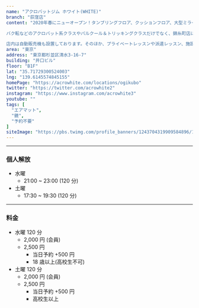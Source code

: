 ```yaml
---
name: "アクロバットジム ホワイト(WHITE)"
branch: "荻窪店"
content: "2020年春にニューオープン！タンブリングフロア、クッションフロア、大型ミラーなど多彩な設備を備え、幅広いニーズに応えます。エアマットは厚さ30cm＆20cmの２種類を完備。30cmはトランポリンに近い跳ね方、20cmの方はタンブリングバーンに近い跳ね方となっています。どちらも安全性の高いマットなので、アクロバット初心者でも安心して練習可能です。

バク転などのアクロバット系クラスやパルクール＆トリッキングクラスだけでなく、錦糸町店にはないブレイクダンスのパワームーブ専門クラスもご用意。ダンサーの方にも人気です。

店内は自動販売機も設置しております。そのほか、プライベートレッスンや派遣レッスン、施設レンタルも行っておりますので、お気軽にお問い合わせください。"
area: "東京"
address: "東京都杉並区清水3-16-7"
building: "井口ビル"
floor: "B1F"
lat: "35.71729300524003"
lng: "139.6145574845155"
homePage: "https://acrowhite.com/locations/ogikubo"
twitter: "https://twitter.com/acrowhite2"
instagram: "https://www.instagram.com/acrowhite3"
youtube: ""
tags: [
  "エアマット",
  "鏡",
  "予約不要"
]
siteImage: "https://pbs.twimg.com/profile_banners/1243704319909584896/1608722667"
---
```


---

### 個人解放

- 水曜
  - 21:00 ~ 23:00 (120 分)
- 土曜
  - 17:30 ~ 19:30 (120 分)

---

### 料金

- 水曜 120 分
  - 2,000 円 (会員)
  - 2,500 円
    - 当日予約 +500 円
    - 18 歳以上(高校生不可)
- 土曜 120 分
  - 2,000 円 (会員)
  - 2,500 円
    - 当日予約 +500 円
    - 高校生以上
